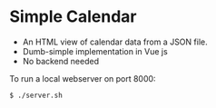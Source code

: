 # Simple Calendar

- An HTML view of calendar data from a JSON file.
- Dumb-simple implementation in Vue js
- No backend needed

To run a local webserver on port 8000:

```
$ ./server.sh
```